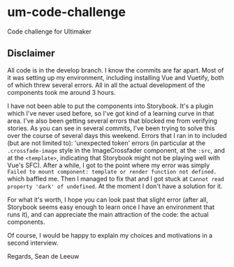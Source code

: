 # um-code-challenge
Code challenge for Ultimaker

## Disclaimer
All code is in the develop branch. I know the commits are far apart. Most of it was setting up my environment, including installing Vue and Vuetify, both of which threw several errors. All in all the actual development of the components took me around 3 hours. 

I have not been able to put the components into Storybook. It's a plugin which I've never used before, so I've got kind of a learning curve in that area. I've also been getting several errors that blocked me from verifying stories. As you can see in several commits, I've been trying to solve this over the course of several days this weekend. Errors that I ran in to included (but are not limited to): 'unexpected token' errors (in particular at the `.crossfade-image` style in the ImageCrossfader component, at the `:src`, and at the `<template>`, indicating that Storybook might not be playing well with Vue's SFC). After a while, I got to the point where my error was simply `Failed to mount component: template or render function not defined.` which baffled me. Then I managed to fix that and I got stuck at `Cannot read property 'dark' of undefined`. At the moment I don't have a solution for it.

For what it's worth, I hope you can look past that slight error (after all, Storybook seems easy enough to learn once I have an environment that runs it), and can appreciate the main attraction of the code: the actual components.

Of course, I would be happy to explain my choices and motivations in a second interview.

Regards, 
Sean de Leeuw
